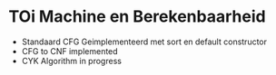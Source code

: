 # TOi Machine en Berekenbaarheid

* Standaard CFG Geimplementeerd met sort en default constructor
* CFG to CNF implemented
* CYK Algorithm in progress